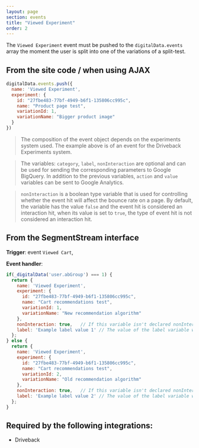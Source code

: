 ```yaml
---
layout: page
section: events
title: "Viewed Experiment"
order: 2
---
```

The `Viewed Experiment` event must be pushed to the `digitalData.events` array the moment the user is split into one of the variations of a split-test.

## From the site code / when using AJAX
```javascript
digitalData.events.push({
  name: 'Viewed Experiment',
  experiment: {
    id: "27fbe483-77bf-4949-b6f1-135806cc995c",
    name: "Product page test",
    variationId: 1,
    variationName: "Bigger product image"
  }
})
```
> The composition of the event object depends on the experiments system used. The example above is of an event for the Driveback Experiments system.

> The variables: `category`, `label`, `nonInteraction` are optional and can be used for sending the corresponding parameters to Google BigQuery. In addition to the previous variables, `action` and `value` variables can be sent to Google Analytics.

> `nonInteraction` is a boolean type variable that is used for controlling whether the event hit will affect the bounce rate on a page. By default, the variable has the value `false` and the event hit is considered an interaction hit, when its value is set to `true`, the type of event hit is not considered an interaction hit.

## From the SegmentStream interface
**Trigger**: event `Viewed Cart`,

**Event handler**:

```javascript
if(_digitalData('user.abGroup') === 1) {
  return {
    name: 'Viewed Experiment',
    experiment: {
      id: "27fbe483-77bf-4949-b6f1-135806cc995c",
      name: "Cart recommendations test",
      variationId: 1,
      variationName: "New recommendation algorithm"
    },
    nonInteraction: true,   // If this variable isn't declared nonInteraction: false will be passed by default
    label: 'Example label value 1' // The value of the label variable will be passed to GA
  };
} else {
  return {
    name: 'Viewed Experiment',
    experiment: {
      id: "27fbe483-77bf-4949-b6f1-135806cc995c",
      name: "Cart recommendations test",
      variationId: 2,
      variationName: "Old recommendation algorithm"
    },
    nonInteraction: true,   // If this variable isn't declared nonInteraction: false will be passed by default
    label: 'Example label value 2' // The value of the label variable will be passed to GA
  };
}
```

## Required by the following integrations:
* Driveback
